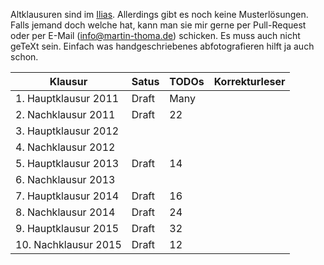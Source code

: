 Altklausuren sind im [Ilias](https://ilias.studium.kit.edu/goto_produktiv_fold_493586.html).
Allerdings gibt es noch keine Musterlösungen. Falls jemand doch welche hat,
kann man sie mir gerne per Pull-Request oder per E-Mail (info@martin-thoma.de)
schicken. Es muss auch nicht geTeXt sein. Einfach was handgeschriebenes
abfotografieren hilft ja auch schon.

<table>
    <thead>
        <tr>
            <th>Klausur</th>
            <th>Satus</th>
            <th>TODOs</th>
            <th>Korrekturleser</th>
        </tr>
    </thead>
    <tbody>
        <tr>
            <td>1. Hauptklausur 2011</td>
            <td>Draft</td>
            <td>Many</td>
            <td>&nbsp;</td>
        </tr>
        <tr>
            <td>2. Nachklausur 2011</td>
            <td>Draft</td>
            <td>22</td>
            <td>&nbsp;</td>
        </tr>
        <tr>
            <td>3. Hauptklausur 2012</td>
            <td>&nbsp;</td>
            <td>&nbsp;</td>
            <td>&nbsp;</td>
        </tr>
        <tr>
            <td>4. Nachklausur 2012</td>
            <td>&nbsp;</td>
            <td>&nbsp;</td>
            <td>&nbsp;</td>
        </tr>
        <tr>
            <td>5. Hauptklausur 2013</td>
            <td>Draft</td>
            <td>14</td>
            <td>&nbsp;</td>
        </tr>
        <tr>
            <td>6. Nachklausur 2013</td>
            <td>&nbsp;</td>
            <td>&nbsp;</td>
            <td>&nbsp;</td>
        </tr>
        <tr>
            <td>7. Hauptklausur 2014</td>
            <td>Draft</td>
            <td>16</td>
            <td>&nbsp;</td>
        </tr>
        <tr>
            <td>8. Nachklausur 2014</td>
            <td>Draft</td>
            <td>24</td>
            <td>&nbsp;</td>
        </tr>
        <tr>
            <td>9. Hauptklausur 2015</td>
            <td>Draft</td>
            <td>32</td>
            <td>&nbsp;</td>
        </tr>
        <tr>
            <td>10. Nachklausur 2015</td>
            <td>Draft</td>
            <td>12</td>
            <td>&nbsp;</td>
        </tr>
    </tbody>
</table>